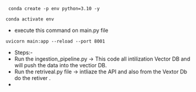 ```
 conda create -p env python=3.10 -y
```
```
conda activate env
```

- execute this command on main.py file 
```
uvicorn main:app --reload --port 8001
```




- Steps:-
- Run the ingestion_pipeline.py -> This code all intilization Vector DB  and will push the data into the vectior DB.
- Run the retriveal.py file -> intliaze the API and also from the Vextor Db do the retiver .
- 